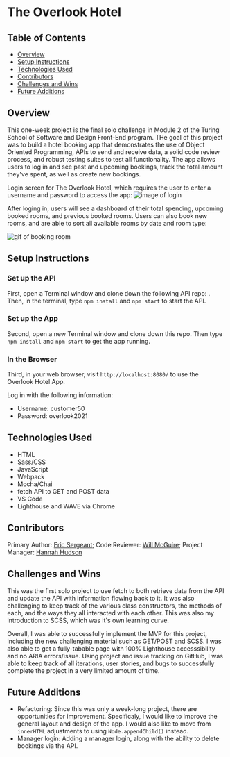 <h1> The Overlook Hotel </h1>

## Table of Contents
  - <a href="#overview">Overview</a>
  - <a href="#setup-instructions">Setup Instructions</a>
  - <a href="#technologies-used">Technologies Used</a>
  - <a href="#contributors">Contributors</a>
  - <a href="#challenges-and-wins">Challenges and Wins</a>
  - <a href="#future-additions">Future Additions</a>

## <a id="#overview">Overview</a>
This one-week project is the final solo challenge in Module 2 of the Turing School of Software and Design Front-End program. THe goal of this project was to build a hotel booking app that demonstrates the use of Object Oriented Programming, APIs to send and receive data, a solid code review process, and robust testing suites to test all functionality.  The app allows users to log in and see past and upcoming bookings, track the total amount they've spent, as well as create new bookings. 

Login screen for The Overlook Hotel, which requires the user to enter a username and password to access the app:
![image of login](https://user-images.githubusercontent.com/79122599/135187645-5005284c-9a39-41c5-9654-1b00d22a5a61.png "loging in to the Overlook")

After loging in, users will see a dashboard of their total spending, upcoming booked rooms, and previous booked rooms.  Users can also book new rooms, and are able to sort all available rooms by date and room type: 

![gif of booking room](https://user-images.githubusercontent.com/79122599/135189050-508850ba-3302-46af-b419-f51dc2d6a356.gif "booking a room at the Overlook")


## <a id="#setup-instructions">Setup Instructions</a>
### Set up the API
First, open a Terminal window and clone down the following API repo:   .  Then, in the terminal, type `npm install` and `npm start` to start the API.
### Set up the App
Second, open a new Terminal window and clone down this repo.  Then type `npm install` and `npm start` to get the app running.
### In the Browser
Third, in your web browser, visit `http://localhost:8080/` to use the Overlook Hotel App. 

Log in with the following information:
- Username: customer50 
- Password: overlook2021

## <a id="#technologies-used">Technologies Used</a>
- HTML
- Sass/CSS
- JavaScript
- Webpack
- Mocha/Chai
- fetch API to GET and POST data
- VS Code
- Lighthouse and WAVE via Chrome

## <a id="#contributors">Contributors</a>
Primary Author: [Eric Sergeant](https://github.com/EricSergeant); 
  Code Reviewer: [Will McGuire](https://github.com/wmcguire18);
  Project Manager: [Hannah Hudson](https://github.com/hannahhch)

## <a id="#challenges-and-wins">Challenges and Wins</a>
This was the first solo project to use fetch to both retrieve data from the API and update the API with information flowing back to it.  It was also challenging to keep track of the various class constructors, the methods of each, and the ways they all interacted with each other.  This was also my introduction to SCSS, which was it's own learning curve.

Overall, I was able to successfully implement the MVP for this project, including the new challenging material such as GET/POST and SCSS.  I was also able to get a fully-tabable page with 100% Lighthouse accesssibility and no ARIA errors/issue.  Using project and issue tracking on GitHub, I was able to keep track of all iterations, user stories, and bugs to successfully complete the project in a very limited amount of time.  

## <a id="#future-additions">Future Additions</a>
- Refactoring: Since this was only a week-long project, there are opportunities for improvement.  Specificaly, I would like to improve the general layout and design of the app.  I would also like to move from `innerHTML` adjustments to using `Node.appendChild()` instead.
- Manager login: Adding a manager login, along with the ability to delete bookings via the API.
